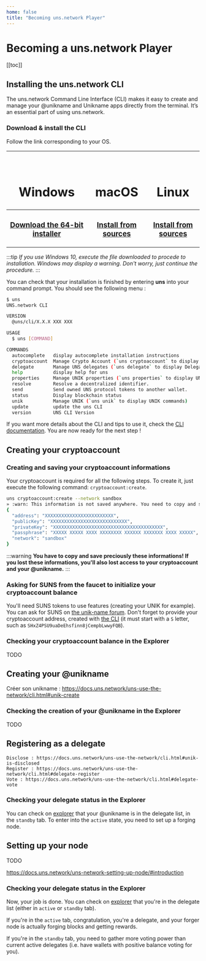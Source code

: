 ```yaml
---
home: false
title: "Becoming uns.network Player"
---
```


# Becoming a uns.network Player

[[toc]]

## Installing the uns.network CLI

The uns.network Command Line Interface (CLI) makes it easy to create and manage your @unikname and Unikname apps directly from the terminal.
It’s an essential part of using uns.network.

### Download & install the CLI

Follow the link corresponding to your OS.

| <h1><vp-icon name="windows-brands" size="2em" /><br/>Windows</h1> | <h1><vp-icon name="apple-brands" size="2em" /><br/>macOS</h1> | <h1><vp-icon name="linux-brands" size="2em" /><br/>Linux</h1> |
|:-------:|:-----:|:-----:|
| <h3>[Download the 64-bit installer](https://unikname-cli-assets.s3.fr-par.scw.cloud/uns-x64.exe)</h3>        | <h3>[Install from sources](cli/alternate-installation.html#installation-from-sources)</h3>      | <h3>[Install from sources](cli/alternate-installation.html#installation-from-sources)</h3>      |

:::tip
*If you use Windows 10, execute the file downloaded to procede to installation.
Windows may display a warning. Don't worry, just continue the procedure.*
:::

You can check that your installation is finished by entering **uns** into your command prompt.
You should see the following menu :

```bash
$ uns
UNS.network CLI

VERSION
  @uns/cli/X.X.X XXX XXX

USAGE
  $ uns [COMMAND]

COMMANDS
  autocomplete   display autocomplete installation instructions
  cryptoaccount  Manage Crypto Account (`uns cryptoaccount` to display Crypto Account commands)
  delegate       Manage UNS delegates (`uns delegate` to display Delegate commands)
  help           display help for uns
  properties     Manage UNIK properties (`uns properties` to display UNIK properties commands)
  resolve        Resolve a decentralized identifier.
  send           Send owned UNS protocol tokens to another wallet.
  status         Display blockchain status
  unik           Manage UNIK (`uns unik` to display UNIK commands)
  update         update the uns CLI
  version        UNS CLI Version
```

If you want more details about the CLI and tips to use it, check the [CLI documentation](https://docs.uns.network/uns-use-the-network/cli.html).
You are now ready for the next step !

## Creating your cryptoaccount

### Creating and saving your cryptoaccount informations

Your cryptoaccount is required for all the following steps. To create it, just execute the following command: `cryptoaccount:create`.
```bash
uns cryptoaccount:create --network sandbox
» :warn: This information is not saved anywhere. You need to copy and save it by your own.;
{
  "address": "XXXXXXXXXXXXXXXXXXXXXXXXX",
  "publicKey": "XXXXXXXXXXXXXXXXXXXXXXXXXXXX",
  "privateKey": "XXXXXXXXXXXXXXXXXXXXXXXXXXXXXXXXXXXXXXXX",
  "passphrase": "XXXXX XXXXX XXXX XXXXXXXX XXXXXX XXXXXXX XXXX XXXXX",
  "network": "sandbox"
}
```

:::warning
**You have to copy and save preciously these informations! If you lost these informations, you'll also lost access to your cryptoaccount and your @unikname.**
:::

### Asking for SUNS from the faucet to initialize your cryptoaccount balance

You'll need SUNS tokens to use <uns/> features (creating your UNIK for example). You can ask for SUNS on [the unik-name forum](https://forum.unik-name.com/c/uns-network/faucet).
Don't forget to provide your cryptoaccount address, created with [the <uns/> CLI](cli.html#create-wallet) (it must start with a `S` letter, such as `SHxZ4PSU9uaDeEhsfinn8jCempbLwwyFQB`).

### Checking your cryptoaccount balance in the Explorer

TODO

## Creating your @unikname

Créer son unikname : https://docs.uns.network/uns-use-the-network/cli.html#unik-create

### Checking the creation of your @unikname in the Explorer

TODO

## Registering as a delegate

    Disclose : https://docs.uns.network/uns-use-the-network/cli.html#unik-is-disclosed
    Register : https://docs.uns.network/uns-use-the-network/cli.html#delegate-register
    Vote : https://docs.uns.network/uns-use-the-network/cli.html#delegate-vote

### Checking your delegate status in the Explorer

You can check on [explorer](https://sandbox.explorer.uns.network/delegate-monitor) that your @unikname is in the delegate list, in the `standby` tab.
To enter into the `active` state, you need to set up a forging node.

## Setting up your node

TODO

https://docs.uns.network/uns-network-setting-up-node/#introduction

### Checking your delegate status in the Explorer

Now, your job is done.
You can check on [explorer](https://sandbox.explorer.uns.network/delegate-monitor) that you're in the delegate list (either in `active` or `standby` tab).

If you're in the `active` tab, congratulation, you're a <uns/> delegate, and your forger node is actually forging blocks and getting rewards.

If you're in the `standby` tab, you need to gather more voting power than current active delegates (i.e. have wallets with positive balance voting for you).
